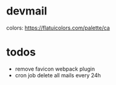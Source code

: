 # devmail

colors: https://flatuicolors.com/palette/ca

# todos

-   remove favicon webpack plugin
-   cron job delete all mails every 24h
